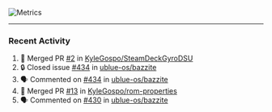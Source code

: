 ![Metrics](https://metrics.lecoq.io/KyleGospo?template=classic&base=header%2C%20activity%2C%20community%2C%20repositories%2C%20metadata&base.indepth=false&base.hireable=false&base.skip=false&config.timezone=America%2FLos_Angeles)

---
### Recent Activity
<!--START_SECTION:activity-->
1. 🎉 Merged PR [#2](https://github.com/KyleGospo/SteamDeckGyroDSU/pull/2) in [KyleGospo/SteamDeckGyroDSU](https://github.com/KyleGospo/SteamDeckGyroDSU)
2. 🔒 Closed issue [#434](https://github.com/ublue-os/bazzite/issues/434) in [ublue-os/bazzite](https://github.com/ublue-os/bazzite)
3. 🗣 Commented on [#434](https://github.com/ublue-os/bazzite/issues/434#issuecomment-1763436317) in [ublue-os/bazzite](https://github.com/ublue-os/bazzite)
4. 🎉 Merged PR [#13](https://github.com/KyleGospo/rom-properties/pull/13) in [KyleGospo/rom-properties](https://github.com/KyleGospo/rom-properties)
5. 🗣 Commented on [#430](https://github.com/ublue-os/bazzite/issues/430#issuecomment-1763174099) in [ublue-os/bazzite](https://github.com/ublue-os/bazzite)
<!--END_SECTION:activity-->
